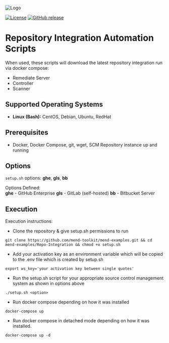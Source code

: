 ![Logo](https://resources.mend.io/mend-sig/logo/mend-dark-logo-horizontal.png)  

[![License](https://img.shields.io/badge/License-Apache%202.0-yellowgreen.svg)](https://opensource.org/licenses/Apache-2.0)
[![GitHub release](https://img.shields.io/github/release/whitesource-ft/ws-template.svg)](https://github.com/whitesource-ft/ws-template/releases/latest)  
# Repository Integration Automation Scripts
When used, these scripts will download the latest repository integration run via docker compose:
- Remediate Server
- Controller
- Scanner

## Supported Operating Systems
- **Linux (Bash):**	CentOS, Debian, Ubuntu, RedHat

## Prerequisites
- Docker, Docker Compose, git, wget, SCM Repository instance up and running

## Options
`setup.sh` options: **ghe**, **gls**, **bb**

Options Defined:  
**ghe** - GitHub Enterprise
**gls** - GitLab (self-hosted)
**bb** - Bitbucket Server

## Execution
Execution instructions:  

- Clone the repository & give setup.sh permissions to run

```git clone https://github.com/mend-toolkit/mend-examples.git && cd mend-examples/Repo-Integration && chmod +x setup.sh```
- Add your activation key as an environment variable which will be copied to the .env file which is created by setup.sh

```export ws_key='your activation key between single quotes'```
- Run the setup.sh script for your appropriate source control management system as shown in options above

```./setup.sh <option>```
- Run docker compose depending on how it was installed

```docker-compose up``` 

- Run docker compose in detached mode depending on how it was installed.

```docker-compose up -d```
